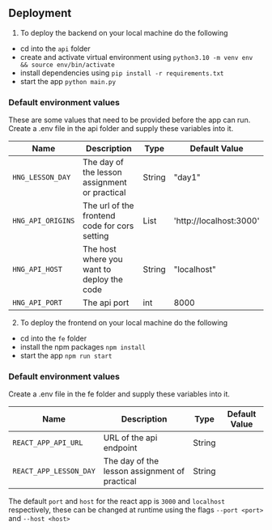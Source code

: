 ## Deployment
1. To deploy the backend on your local machine do the following
  - cd into the `api` folder
  - create and activate virtual environment using `python3.10 -m venv env && source env/bin/activate`
  - install dependencies using `pip install -r requirements.txt`
  - start the app `python main.py`

  ### Default environment values
  These are some values that need to be provided before the app can run.
  Create a .env file in the api folder and supply these variables into it.
  
| Name                              | Description                                              | Type   | Default Value           |
|-----------------------------------|----------------------------------------------------------|--------|-------------------------|
|`HNG_LESSON_DAY`                   | The day of the lesson assignment or practical            | String | "day1"                  |
| `HNG_API_ORIGINS`                 | The url of the frontend code for cors setting            | List   | 'http://localhost:3000' |
| `HNG_API_HOST`                    | The host where you want to deploy the code               | String | "localhost"             |
| `HNG_API_PORT`                    | The api port                                             | int    | 8000                    |

2. To deploy the frontend on your local machine do the following
  - cd into the `fe` folder
  - install the npm packages `npm install`
  - start the app `npm run start`

### Default environment values
Create a .env file in the fe folder and supply these variables into it.

| Name                              | Description                                              | Type   | Default Value           |
|-----------------------------------|----------------------------------------------------------|--------|-------------------------|
| `REACT_APP_API_URL`               | URL of the api endpoint                                  | String | <no-defaults>           |
| `REACT_APP_LESSON_DAY`            | The day of the lesson assignment of practical            | String | <no-defaults>           |
  
  The default `port` and `host` for the react app is `3000` and `localhost` respectively, these can be changed at runtime using the flags `--port <port>` and `--host <host>`

